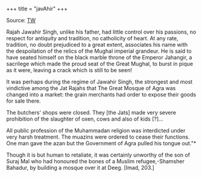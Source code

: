 +++
title = "javAhir"
+++

Source: [TW](??)

Rajah Jawahir Singh, unlike his father, had little control over his passions, no respect for antiquity and tradition, no catholicity of heart. At any rate, tradition, no doubt prejudiced to a great extent, associates his name with the despoilation of the relics of the Mughal imperial grandeur. He is said to have seated himself on the black marble throne of the Emperor Jahangir, a sacrilege which made the proud seat of the Great Mughal, to burst in pique as it were, leaving a crack which is still to be seen! 

It was perhaps during the regime of Jawahir Singh, the strongest and most vindictive among the Jat Rajahs that The Great Mosque of Agra was changed into a market: the grain merchants had order to expose their goods for sale there. 

The butchers' shops were closed. They [the Jats] made very severe prohibition of the slaughter of oxen, cows and also of kids [?]...

All public profession of the Muhammadan religion was interdicted under very harsh treatment. The muazins were ordered to cease their functions. One man gave the azan but the Government of Agra pulled his tongue out."* 

Though it is but human to retaliate, it was certainly unworthy of the son of Suraj Mal who had honoured the bones of a Muslim refugee,-Shamsher Bahadur, by building a mosque over it at Deeg. [Imad, 203.]